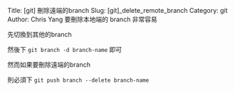 Title: [git] 刪除遠端的branch
Slug: [git]_delete_remote_branch
Category: git
Author: Chris Yang
要刪除本地端的 branch 非常容易

先切換到其他的branch

然後下 <code>git branch -d  branch-name</code> 即可



然而如果要刪除遠端的branch

則必須下 <code>git push branch --delete branch-name</code>
